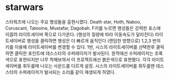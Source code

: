 # starwars

스타워즈에 나오는 주요 행성들을 출현시켰다. 
Death star, Hoth, Naboo, Coruscant, Tatooine, Mustafar, Dagobah.
F키를 누르면 행성들은 강력한 포스에 이끌려 라이트세이버 쪽으로 다가온다. (행성의 질량에 따라 이동속도가 달라진다)
라이트세이버로 행성을 클릭하면 행성은 더 빠르게 움직인다 (랜덤한 방향으로)
1,2,3 번의 키를 이용해 라이트세이버를 변경할 수 있다.
1번, 시스의 라이트세이버를 선택한후 클릭하면 클릭한 포인트에 데스스타의 수퍼레이저가 발사된다.
원작에선 수퍼레이저는 초록색으로 표현되지만 너무 착해보여서 이 프로젝트에선 붉은색으로 표현했다.
각각 라이트세이버를 휘두를때 나오는 사운드를 다르게 설정.
시스의 라이트세이버를 휘두를땐 데스스타의 수퍼레이저가 발사되는 소리를 같이 재생되게 하였다.
